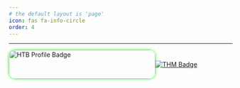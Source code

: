 ```yaml
---
# the default layout is 'page'
icon: fas fa-info-circle
order: 4
---
```

<hr>

<div style="display: flex; justify-content: space-between; align-items: center;">
  <div style="height:auto; width: 340px;">
    <a href="https://app.hackthebox.com/profile/2087281">
      <img src="https://www.hackthebox.eu/badge/image/2087281" alt="HTB Profile Badge" 
        style="width: 330px; height: 65px; border-radius: 15px; display: block; box-shadow: 0 0 5px 1px rgba(0, 255, 0, 0.7);"/>
    </a>
  </div>

  <div style="height:auto; width: 350px;">
    <a href="https://tryhackme.com/r/p/whare1">
      <img src="https://tryhackme-badges.s3.amazonaws.com/whare1.png" alt="THM Badge" />
    </a>
  </div>
</div>


